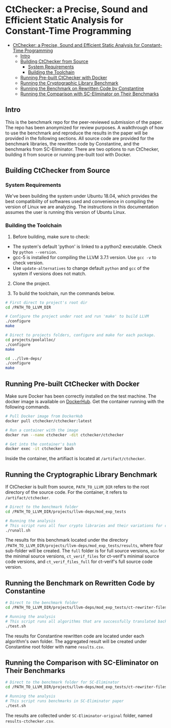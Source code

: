 # CtChecker: a Precise, Sound and Efficient Static Analysis for Constant-Time Programming

- [CtChecker: a Precise, Sound and Efficient Static Analysis for Constant-Time Programming](#ctchecker-a-precise-sound-and-efficient-static-analysis-for-constant-time-programming)
  - [Intro](#intro)
  - [Building CtChecker from Source](#building-ctchecker-from-source)
    - [System Requirements](#system-requirements)
    - [Building the Toolchain](#building-the-toolchain)
  - [Running Pre-built CtChecker with Docker](#running-pre-built-ctchecker-with-docker)
  - [Running the Cryptographic Library Benchmark](#running-the-cryptographic-library-benchmark)
  - [Running the Benchmark on Rewritten Code by Constantine](#running-the-benchmark-on-rewritten-code-by-constantine)
  - [Running the Comparison with SC-Eliminator on Their Benchmarks](#running-the-comparison-with-sc-eliminator-on-their-benchmarks)

## Intro

This is the benchmark repo for the peer-reviewed submission of the paper. The repo has been anonymized for review purposes. A walkthrough of how to use the benchmark and reproduce the results in the paper will be provided in the following sections. All source code are provided for the benchmark libraries, the rewritten code by Constantine, and the benchmarks from SC-Eliminator. There are two options to run CtChecker, building it from source or running pre-built tool with Docker.

## Building CtChecker from Source

### System Requirements

We've been building the system under Ubuntu 18.04, which provides the best compatibility of softwares used and convenience in compiling the version of Linux we are analyzing. The instructions in this documentation assumes the user is running this version of Ubuntu Linux.

### Building the Toolchain

1. Before building, make sure to check:

- The system's default 'python' is linked to a python2 executable. Check by `python --version`.
- gcc-5 is installed for compiling the LLVM 3.7.1 version. Use `gcc -v` to check version. 
- Use `update-alternatives` to change default `python` and `gcc` of the system if versions does not match.

2. Clone the project. 

3. To build the toolchain, run the commands below.

```sh
# First direct to project's root dir
cd /PATH_TO_LLVM_DIR

# Configure the project under root and run 'make' to build LLVM
./configure
make

# Direct to projects folders, configure and make for each package.
cd projects/poolalloc/
./configure
make

cd ../llvm-deps/
./configure
make
```

## Running Pre-built CtChecker with Docker

Make sure Docker has been correctly installed on the test machine. The docker image is available on [DockerHub](https://hub.docker.com/r/ctchecker/ctchecker). Get the container running with the following commands.

```sh
# Pull Docker image from DockerHub
docker pull ctchecker/ctchecker:latest

# Run a container with the image
docker run --name ctchecker -dit ctchecker/ctchecker

# Get into the container's bash
docker exec -it ctchecker bash
```

Inside the container, the artifiact is located at `/artifact/ctchecker`.

## Running the Cryptographic Library Benchmark

If CtChecker is built from source, `PATH_TO_LLVM_DIR` refers to the root directory of the source code. For the container, it refers to `/artifact/ctchecker`.

```sh
# Direct to the benchmark folder
cd /PATH_TO_LLVM_DIR/projects/llvm-deps/mod_exp_tests

# Running the analysis
# This script runs all four crypto libraries and their variations for comparison with ct-verif
./runall.sh
```

The results for this benchmark located under the directory `/PATH_TO_LLVM_DIR/projects/llvm-deps/mod_exp_tests/results`, where four sub-folder will be created. The `full` folder is for full source versions, `min` for the minimal source versions, `ct_verif_files` for ct-verif's minimal source code versions, and `ct_verif_files_full` for ct-verif's full source code version.

## Running the Benchmark on Rewritten Code by Constantine

```sh
# Direct to the benchmark folder
cd /PATH_TO_LLVM_DIR/projects/llvm-deps/mod_exp_tests/ct-rewriter-files/Constantine

# Running the analysis
# This script runs all algorithms that are successfully translated back to C source file
./test.sh
```

The results for Constantine rewritten code are located under each algorithm's own folder. The aggregated result will be created under Constantine root folder with name `results.csv`.

## Running the Comparison with SC-Eliminator on Their Benchmarks

```sh
# Direct to the benchmark folder for SC-Eliminator
cd /PATH_TO_LLVM_DIR/projects/llvm-deps/mod_exp_tests/ct-rewriter-files/SC-Eliminator-original

# Running the analysis
# This script runs benchmarks in SC-Eliminator paper
./test.sh
```

The results are collected under `SC-Eliminator-original` folder, named `results-ctchecker.csv`.
